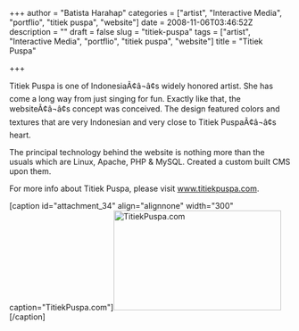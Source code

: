 +++
author = "Batista Harahap"
categories = ["artist", "Interactive Media", "portflio", "titiek puspa", "website"]
date = 2008-11-06T03:46:52Z
description = ""
draft = false
slug = "titiek-puspa"
tags = ["artist", "Interactive Media", "portflio", "titiek puspa", "website"]
title = "Titiek Puspa"

+++


Titiek Puspa is one of IndonesiaÃ¢â¬â¢s widely honored artist. She has come a long way from just singing for fun. Exactly like that, the websiteÃ¢â¬â¢s concept was conceived. The design featured colors and textures that are very Indonesian and very close to Titiek PuspaÃ¢â¬â¢s heart.

The principal technology behind the website is nothing more than the usuals which are Linux, Apache, PHP &amp; MySQL. Created a custom built CMS upon them.

For more info about Titiek Puspa, please visit <a title="TitiekPuspa.com" href="http://www.titiekpuspa.com/" target="_blank">www.titiekpuspa.com</a>.

[caption id="attachment_34" align="alignnone" width="300" caption="TitiekPuspa.com"]<a href="http://www.bango29.com/go/wp-content/uploads/2008/11/tp.jpg" rel="lightbox"><img class="size-medium wp-image-34" title="TitiekPuspa.com" src="http://www.bango29.com/go/wp-content/uploads/2008/11/tp-300x179.jpg" alt="TitiekPuspa.com" width="300" height="179" /></a>[/caption]